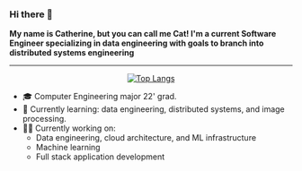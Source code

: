 ### Hi there 👋

**My name is Catherine, but you can call me Cat! I'm a current Software Engineer specializing in data engineering with goals to branch into distributed systems engineering**
<div align="center">

---

[![Top Langs](https://github-readme-stats.vercel.app/api/top-langs/?username=cat-matta&layout=compact&theme=rose_pine&show_icons=true&hide=HTML,CMake&count_private=true)](https://github.com/anuraghazra/github-readme-stats)

</div>

- 🎓 Computer Engineering major 22' grad.
- 🔭 Currently learning: data engineering, distributed systems, and image processing.
- 👩‍💻 Currently working on: 
    - Data engineering, cloud architecture, and ML infrastructure
    - Machine learning
    - Full stack application development

